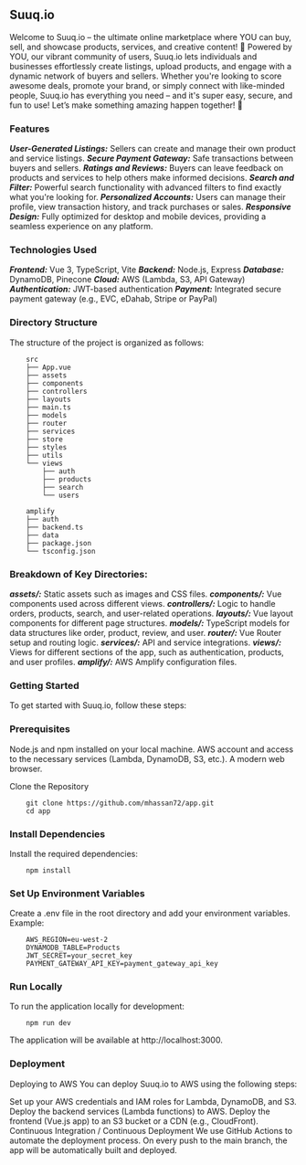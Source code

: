## Suuq.io
Welcome to Suuq.io – the ultimate online marketplace where YOU can buy, sell, and showcase products, services, and creative content! 🚀 Powered by YOU, our vibrant community of users, Suuq.io lets individuals and businesses effortlessly create listings, upload products, and engage with a dynamic network of buyers and sellers. Whether you're looking to score awesome deals, promote your brand, or simply connect with like-minded people, Suuq.io has everything you need – and it's super easy, secure, and fun to use! Let’s make something amazing happen together! 🌟

### Features

***User-Generated Listings:*** Sellers can create and manage their own product and service listings.
***Secure Payment Gateway:*** Safe transactions between buyers and sellers.
***Ratings and Reviews:*** Buyers can leave feedback on products and services to help others make informed decisions.
***Search and Filter:*** Powerful search functionality with advanced filters to find exactly what you're looking for.
***Personalized Accounts:*** Users can manage their profile, view transaction history, and track purchases or sales.
***Responsive Design:*** Fully optimized for desktop and mobile devices, providing a seamless experience on any platform.

### Technologies Used

***Frontend:*** Vue 3, TypeScript, Vite
***Backend:*** Node.js, Express
***Database:*** DynamoDB, Pinecone
***Cloud:*** AWS (Lambda, S3, API Gateway)
***Authentication:*** JWT-based authentication
***Payment:*** Integrated secure payment gateway (e.g., EVC, eDahab, Stripe or PayPal)

### Directory Structure
The structure of the project is organized as follows:

        src
        ├── App.vue
        ├── assets
        ├── components
        ├── controllers
        ├── layouts
        ├── main.ts
        ├── models
        ├── router
        ├── services
        ├── store
        ├── styles
        ├── utils
        └── views
            ├── auth
            ├── products
            ├── search
            └── users

        amplify
        ├── auth
        ├── backend.ts
        ├── data
        ├── package.json
        └── tsconfig.json


### Breakdown of Key Directories:
***assets/:*** 
Static assets such as images and CSS files.
***components/:*** 
Vue components used across different views.
***controllers/:*** 
Logic to handle orders, products, search, and user-related operations.
***layouts/:*** 
Vue layout components for different page structures.
***models/:*** 
TypeScript models for data structures like order, product, review, and user.
***router/:*** 
Vue Router setup and routing logic.
***services/:*** 
API and service integrations.
***views/:*** 
Views for different sections of the app, such as authentication, products, and user profiles.
***amplify/:*** 
AWS Amplify configuration files.

### Getting Started
To get started with Suuq.io, follow these steps:

### Prerequisites
Node.js and npm installed on your local machine.
AWS account and access to the necessary services (Lambda, DynamoDB, S3, etc.).
A modern web browser.

Clone the Repository

        git clone https://github.com/mhassan72/app.git
        cd app

### Install Dependencies
Install the required dependencies:
        
        npm install

### Set Up Environment Variables
Create a .env file in the root directory and add your environment variables. Example:
        
        AWS_REGION=eu-west-2
        DYNAMODB_TABLE=Products
        JWT_SECRET=your_secret_key
        PAYMENT_GATEWAY_API_KEY=payment_gateway_api_key

### Run Locally
To run the application locally for development:
        
        npm run dev

The application will be available at http://localhost:3000.

### Deployment
Deploying to AWS
You can deploy Suuq.io to AWS using the following steps:

Set up your AWS credentials and IAM roles for Lambda, DynamoDB, and S3.
Deploy the backend services (Lambda functions) to AWS.
Deploy the frontend (Vue.js app) to an S3 bucket or a CDN (e.g., CloudFront).
Continuous Integration / Continuous Deployment
We use GitHub Actions to automate the deployment process. On every push to the main branch, the app will be automatically built and deployed.

